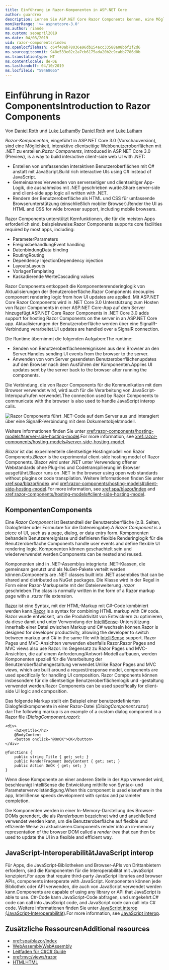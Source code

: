 ```yaml
---
title: Einführung in Razor-Komponenten in ASP.NET Core
author: guardrex
description: Lernen Sie ASP.NET Core Razor Components kennen, eine Möglichkeit, interaktive clientseitige Webbenutzeroberflächen mit .NET in einer ASP.NET Core-App zu erstellen.
monikerRange: '>= aspnetcore-3.0'
ms.author: riande
ms.custom: seoapril2019
ms.date: 04/08/2019
uid: razor-components/index
ms.openlocfilehash: c64f40ab78036e96db154acc33588a08bbf2f2d6
ms.sourcegitcommit: 948e533e02c2a7cb6175ada20b2c9cabb7786d0b
ms.translationtype: HT
ms.contentlocale: de-DE
ms.lasthandoff: 04/10/2019
ms.locfileid: "59468665"
---
```

# <a name="introduction-to-razor-components"></a><span data-ttu-id="c49d6-103">Einführung in Razor Components</span><span class="sxs-lookup"><span data-stu-id="c49d6-103">Introduction to Razor Components</span></span>

<span data-ttu-id="c49d6-104">Von [Daniel Roth](https://github.com/danroth27) und [Luke Latham](https://github.com/guardrex)</span><span class="sxs-lookup"><span data-stu-id="c49d6-104">By [Daniel Roth](https://github.com/danroth27) and [Luke Latham](https://github.com/guardrex)</span></span>

<span data-ttu-id="c49d6-105">*Razor-Komponenten*, eingeführt in ASP.NET Core 3.0 (Vorschauversion), sind eine Möglichkeit, interaktive clientseitige Webbenutzeroberflächen mit .NET zu erstellen.</span><span class="sxs-lookup"><span data-stu-id="c49d6-105">*Razor Components*, introduced in ASP.NET Core 3.0 (Preview), is a way to build interactive client-side web UI with .NET:</span></span>

* <span data-ttu-id="c49d6-106">Erstellen von umfassenden interaktiven Benutzeroberflächen mit C# anstatt mit JavaScript.</span><span class="sxs-lookup"><span data-stu-id="c49d6-106">Build rich interactive UIs using C# instead of JavaScript.</span></span>
* <span data-ttu-id="c49d6-107">Gemeinsames Verwenden von serverseitiger und clientseitiger App-Logik, die ausnahmslos mit .NET geschrieben wurde.</span><span class="sxs-lookup"><span data-stu-id="c49d6-107">Share server-side and client-side app logic all written with .NET.</span></span>
* <span data-ttu-id="c49d6-108">Rendern der Benutzeroberfläche als HTML und CSS für umfassende Browserunterstützung (einschließlich mobiler Browser).</span><span class="sxs-lookup"><span data-stu-id="c49d6-108">Render the UI as HTML and CSS for wide browser support, including mobile browsers.</span></span>

<span data-ttu-id="c49d6-109">Razor Components unterstützt Kernfunktionen, die für die meisten Apps erforderlich sind, beispielsweise:</span><span class="sxs-lookup"><span data-stu-id="c49d6-109">Razor Components supports core facilities required by most apps, including:</span></span>

* <span data-ttu-id="c49d6-110">Parameter</span><span class="sxs-lookup"><span data-stu-id="c49d6-110">Parameters</span></span>
* <span data-ttu-id="c49d6-111">Ereignisbehandlung</span><span class="sxs-lookup"><span data-stu-id="c49d6-111">Event handling</span></span>
* <span data-ttu-id="c49d6-112">Datenbindung</span><span class="sxs-lookup"><span data-stu-id="c49d6-112">Data binding</span></span>
* <span data-ttu-id="c49d6-113">Routing</span><span class="sxs-lookup"><span data-stu-id="c49d6-113">Routing</span></span>
* <span data-ttu-id="c49d6-114">Dependency Injection</span><span class="sxs-lookup"><span data-stu-id="c49d6-114">Dependency injection</span></span>
* <span data-ttu-id="c49d6-115">Layouts</span><span class="sxs-lookup"><span data-stu-id="c49d6-115">Layouts</span></span>
* <span data-ttu-id="c49d6-116">Vorlagen</span><span class="sxs-lookup"><span data-stu-id="c49d6-116">Templating</span></span>
* <span data-ttu-id="c49d6-117">Kaskadierende Werte</span><span class="sxs-lookup"><span data-stu-id="c49d6-117">Cascading values</span></span>

<span data-ttu-id="c49d6-118">Razor Components entkoppelt die Komponentenrenderinglogik von Aktualisierungen der Benutzeroberfläche.</span><span class="sxs-lookup"><span data-stu-id="c49d6-118">Razor Components decouples component rendering logic from how UI updates are applied.</span></span> <span data-ttu-id="c49d6-119">Mit ASP.NET Core Razor Components wird in .NET Core 3.0 Unterstützung zum Hosten von Razor Components in einer ASP.NET Core-App auf dem Server hinzugefügt.</span><span class="sxs-lookup"><span data-stu-id="c49d6-119">ASP.NET Core Razor Components in .NET Core 3.0 adds support for hosting Razor Components on the server in an ASP.NET Core app.</span></span> <span data-ttu-id="c49d6-120">Aktualisierungen der Benutzeroberfläche werden über eine SignalR-Verbindung verarbeitet.</span><span class="sxs-lookup"><span data-stu-id="c49d6-120">UI updates are handled over a SignalR connection.</span></span>

<span data-ttu-id="c49d6-121">Die Runtime übernimmt die folgenden Aufgaben:</span><span class="sxs-lookup"><span data-stu-id="c49d6-121">The runtime:</span></span>

* <span data-ttu-id="c49d6-122">Senden von Benutzeroberflächenereignissen aus dem Browser an den Server.</span><span class="sxs-lookup"><span data-stu-id="c49d6-122">Handles sending UI events from the browser to the server.</span></span>
* <span data-ttu-id="c49d6-123">Anwenden von vom Server gesendeten Benutzeroberflächenupdates auf den Browser nach dem Ausführen der Komponenten.</span><span class="sxs-lookup"><span data-stu-id="c49d6-123">Applies UI updates sent by the server back to the browser after running the components.</span></span>

<span data-ttu-id="c49d6-124">Die Verbindung, die von Razor Components für die Kommunikation mit dem Browser verwendet wird, wird auch für die Verarbeitung von JavaScript-Interopaufrufen verwendet.</span><span class="sxs-lookup"><span data-stu-id="c49d6-124">The connection used by Razor Components to communicate with the browser is also used to handle JavaScript interop calls.</span></span>

![Razor Components führt .NET-Code auf dem Server aus und interagiert über eine SignalR-Verbindung mit dem Dokumentobjektmodell.](index/_static/aspnet-core-razor-components.png)

<span data-ttu-id="c49d6-126">Weitere Informationen finden Sie unter <xref:razor-components/hosting-models#server-side-hosting-model>.</span><span class="sxs-lookup"><span data-stu-id="c49d6-126">For more information, see <xref:razor-components/hosting-models#server-side-hosting-model>.</span></span>

<span data-ttu-id="c49d6-127">*Blazor* ist das experimentelle clientseitige Hostingmodell von Razor Components.</span><span class="sxs-lookup"><span data-stu-id="c49d6-127">*Blazor* is the experimental client-side hosting model of Razor Components.</span></span> <span data-ttu-id="c49d6-128">Blazor wird unter .NET unter Verwendung offener Webstandards ohne Plug-Ins und Codetranspilierung im Browser ausgeführt.</span><span class="sxs-lookup"><span data-stu-id="c49d6-128">Blazor runs on .NET in the browser using open web standards without plugins or code transpilation.</span></span> <span data-ttu-id="c49d6-129">Weitere Informationen finden Sie unter <xref:spa/blazor/index> und <xref:razor-components/hosting-models#client-side-hosting-model>.</span><span class="sxs-lookup"><span data-stu-id="c49d6-129">For more information, see <xref:spa/blazor/index> and <xref:razor-components/hosting-models#client-side-hosting-model>.</span></span>

## <a name="components"></a><span data-ttu-id="c49d6-130">Komponenten</span><span class="sxs-lookup"><span data-stu-id="c49d6-130">Components</span></span>

<span data-ttu-id="c49d6-131">Eine *Razor Component* ist Bestandteil der Benutzeroberfläche (z.B. Seiten, Dialogfelder oder Formulare für die Dateneingabe).</span><span class="sxs-lookup"><span data-stu-id="c49d6-131">A *Razor Component* is a piece of UI, such as a page, dialog, or data entry form.</span></span> <span data-ttu-id="c49d6-132">Komponenten behandeln Benutzerereignisse und definieren flexible Renderinglogik für die Benutzeroberfläche.</span><span class="sxs-lookup"><span data-stu-id="c49d6-132">Components handle user events and define flexible UI rendering logic.</span></span> <span data-ttu-id="c49d6-133">Komponenten können geschachtelt sein und wiederverwendet werden.</span><span class="sxs-lookup"><span data-stu-id="c49d6-133">Components can be nested and reused.</span></span>

<span data-ttu-id="c49d6-134">Komponenten sind in .NET-Assemblys integrierte .NET-Klassen, die gemeinsam genutzt und als NuGet-Pakete verteilt werden können.</span><span class="sxs-lookup"><span data-stu-id="c49d6-134">Components are .NET classes built into .NET assemblies that can be shared and distributed as NuGet packages.</span></span> <span data-ttu-id="c49d6-135">Die Klasse wird in der Regel in Form einer Razor-Markupseite mit der Dateierweiterung *.razor* geschrieben.</span><span class="sxs-lookup"><span data-stu-id="c49d6-135">The class is normally written in the form of a Razor markup page with a *.razor* file extension.</span></span>

<span data-ttu-id="c49d6-136">[Razor](xref:mvc/views/razor) ist eine Syntax, mit der HTML-Markup mit C#-Code kombiniert werden kann.</span><span class="sxs-lookup"><span data-stu-id="c49d6-136">[Razor](xref:mvc/views/razor) is a syntax for combining HTML markup with C# code.</span></span> <span data-ttu-id="c49d6-137">Razor wurde entwickelt, um die Produktivität von Entwicklern zu optimieren, da diese damit und unter Verwendung der [IntelliSense](/visualstudio/ide/using-intellisense)-Unterstützung innerhalb einer Datei zwischen Markup und C# wechseln können.</span><span class="sxs-lookup"><span data-stu-id="c49d6-137">Razor is designed for developer productivity, allowing the developer to switch between markup and C# in the same file with [IntelliSense](/visualstudio/ide/using-intellisense) support.</span></span> <span data-ttu-id="c49d6-138">Razor Pages und MVC-Ansichten verwenden ebenfalls Razor.</span><span class="sxs-lookup"><span data-stu-id="c49d6-138">Razor Pages and MVC views also use Razor.</span></span> <span data-ttu-id="c49d6-139">Im Gegensatz zu Razor Pages und MVC-Ansichten, die auf einem Anforderung/Antwort-Modell aufbauen, werden Komponenten speziell für die Verarbeitung der Benutzeroberflächengestaltung verwendet.</span><span class="sxs-lookup"><span data-stu-id="c49d6-139">Unlike Razor Pages and MVC views, which are built around a request/response model, components are used specifically for handling UI composition.</span></span> <span data-ttu-id="c49d6-140">Razor Components können insbesondere für die clientseitige Benutzeroberflächenlogik und -gestaltung verwendet werden.</span><span class="sxs-lookup"><span data-stu-id="c49d6-140">Razor Components can be used specifically for client-side UI logic and composition.</span></span>

<span data-ttu-id="c49d6-141">Das folgende Markup stellt ein Beispiel einer benutzerdefinierten Dialogfeldkomponente in einer Razor-Datei (*DialogComponent.razor*) dar:</span><span class="sxs-lookup"><span data-stu-id="c49d6-141">The following markup is an example of a custom dialog component in a Razor file (*DialogComponent.razor*):</span></span>

```cshtml
<div>
    <h2>@Title</h2>
    @BodyContent
    <button onclick="@OnOK">OK</button>
</div>

@functions {
    public string Title { get; set; }
    public RenderFragment BodyContent { get; set; }
    public Action OnOK { get; set; }
}
```

<span data-ttu-id="c49d6-142">Wenn diese Komponente an einer anderen Stelle in der App verwendet wird, beschleunigt IntelliSense die Entwicklung mithilfe von Syntax- und Parametervervollständigung.</span><span class="sxs-lookup"><span data-stu-id="c49d6-142">When this component is used elsewhere in the app, IntelliSense speeds development with syntax and parameter completion.</span></span>

<span data-ttu-id="c49d6-143">Die Komponenten werden in einer In-Memory-Darstellung des Browser-DOMs gerendert, die als *Renderbaum* bezeichnet wird und anschließend verwendet werden kann, um die Benutzeroberfläche auf flexible und effiziente Weise zu aktualisieren.</span><span class="sxs-lookup"><span data-stu-id="c49d6-143">Components render into an in-memory representation of the browser DOM called a *render tree* that can then be used to update the UI in a flexible and efficient way.</span></span>

## <a name="javascript-interop"></a><span data-ttu-id="c49d6-144">JavaScript-Interoperabilität</span><span class="sxs-lookup"><span data-stu-id="c49d6-144">JavaScript interop</span></span>

<span data-ttu-id="c49d6-145">Für Apps, die JavaScript-Bibliotheken und Browser-APIs von Drittanbietern erfordern, sind die Komponenten für die Interoperabilität mit JavaScript konzipiert.</span><span class="sxs-lookup"><span data-stu-id="c49d6-145">For apps that require third-party JavaScript libraries and browser APIs, components interoperate with JavaScript.</span></span> <span data-ttu-id="c49d6-146">Komponenten können jede Bibliothek oder API verwenden, die auch von JavaScript verwendet werden kann.</span><span class="sxs-lookup"><span data-stu-id="c49d6-146">Components are capable of using any library or API that JavaScript is able to use.</span></span> <span data-ttu-id="c49d6-147">C#-Code kann JavaScript-Code abfragen, und umgekehrt.</span><span class="sxs-lookup"><span data-stu-id="c49d6-147">C# code can call into JavaScript code, and JavaScript code can call into C# code.</span></span> <span data-ttu-id="c49d6-148">Weitere Informationen finden Sie unter [JavaScript interop (JavaScript-Interoperabilität)](xref:razor-components/javascript-interop).</span><span class="sxs-lookup"><span data-stu-id="c49d6-148">For more information, see [JavaScript interop](xref:razor-components/javascript-interop).</span></span>

## <a name="additional-resources"></a><span data-ttu-id="c49d6-149">Zusätzliche Ressourcen</span><span class="sxs-lookup"><span data-stu-id="c49d6-149">Additional resources</span></span>

* <xref:spa/blazor/index>
* [<span data-ttu-id="c49d6-150">WebAssembly</span><span class="sxs-lookup"><span data-stu-id="c49d6-150">WebAssembly</span></span>](http://webassembly.org/)
* [<span data-ttu-id="c49d6-151">Leitfaden für C#</span><span class="sxs-lookup"><span data-stu-id="c49d6-151">C# Guide</span></span>](/dotnet/csharp/)
* <xref:mvc/views/razor>
* [<span data-ttu-id="c49d6-152">HTML</span><span class="sxs-lookup"><span data-stu-id="c49d6-152">HTML</span></span>](https://www.w3.org/html/)
